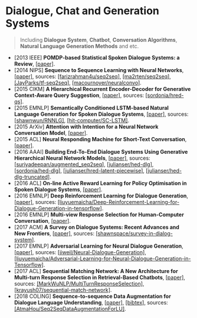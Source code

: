 # Dialogue, Chat and Generation Systems

> Including **Dialogue System**, **Chatbot**, **Conversation Algorithms**, **Natural Language Generation Methods** and etc.

- [2013 IEEE] **POMDP-based Statistical Spoken Dialogue Systems: a Review**, [[paper]](https://www.microsoft.com/en-us/research/wp-content/uploads/2016/02/young2013procieee.pdf).
- [2014 NIPS] **Sequence to Sequence Learning with Neural Networks**, [[paper]](https://arxiv.org/pdf/1409.3215.pdf), sources: [[farizrahman4u/seq2seq]](https://github.com/farizrahman4u/seq2seq), [[ma2rten/seq2seq]](https://github.com/ma2rten/seq2seq), [[JayParks/tf-seq2seq]](https://github.com/JayParks/tf-seq2seq), [[macournoyer/neuralconvo]](https://github.com/macournoyer/neuralconvo).
- [2015 CIKM] **A Hierarchical Recurrent Encoder-Decoder for Generative Context-Aware Query Suggestion**, [[paper]](https://arxiv.org/pdf/1507.02221.pdf), sources: [[sordonia/hred-qs]](https://github.com/sordonia/hred-qs).
- [2015 EMNLP] **Semantically Conditioned LSTM-based Natural Language Generation for Spoken Dialogue Systems**, [[paper]](https://arxiv.org/pdf/1508.01745.pdf), sources: [[shawnwun/RNNLG]](https://github.com/shawnwun/RNNLG), [[hit-computer/SC-LSTM]](https://github.com/hit-computer/SC-LSTM).
- [2015 ArXiv] **Attention with Intention for a Neural Network Conversation Model**, [[paper]](https://arxiv.org/pdf/1510.08565.pdf).
- [2015 ACL] **Neural Responding Machine for Short-Text Conversation**, [[paper]](https://arxiv.org/pdf/1503.02364.pdf).
- [2016 AAAI] **Building End-To-End Dialogue Systems Using Generative Hierarchical Neural Network Models**, [[paper]](https://arxiv.org/pdf/1507.04808.pdf), sources: [[suriyadeepan/augmented_seq2seq]](https://github.com/suriyadeepan/augmented_seq2seq), [[julianser/hed-dlg]](https://github.com/julianser/hed-dlg), [[sordonia/hed-dlg]](https://github.com/sordonia/hed-dlg), [[julianser/hred-latent-piecewise]](https://github.com/julianser/hred-latent-piecewise), [[julianser/hed-dlg-truncated]](https://github.com/julianser/hed-dlg-truncated).
- [2016 ACL] **On-line Active Reward Learning for Policy Optimisation in Spoken Dialogue Systems**, [[paper]](https://arxiv.org/pdf/1605.07669.pdf).
- [2016 EMNLP] **Deep Reinforcement Learning for Dialogue Generation**, [[paper]](https://arxiv.org/pdf/1606.01541.pdf), sources: [[liuyuemaicha/Deep-Reinforcement-Learning-for-Dialogue-Generation-in-tensorflow]](https://github.com/liuyuemaicha/Deep-Reinforcement-Learning-for-Dialogue-Generation-in-tensorflow).
- [2016 EMNLP] **Multi-view Response Selection for Human-Computer Conversation**, [[paper]](http://www.aclweb.org/anthology/D16-1036).
- [2017 ACM] **A Survey on Dialogue Systems: Recent Advances and New Frontiers**, [[paper]](https://arxiv.org/pdf/1711.01731.pdf), sources: [[shawnspace/survey-in-dialog-system]](https://github.com/shawnspace/survey-in-dialog-system).
- [2017 EMNLP] **Adversarial Learning for Neural Dialogue Generation**, [[paper]](https://arxiv.org/pdf/1701.06547.pdf), sources: [[jiweil/Neural-Dialogue-Generation]](https://github.com/jiweil/Neural-Dialogue-Generation), [[liuyuemaicha/Adversarial-Learning-for-Neural-Dialogue-Generation-in-Tensorflow]](https://github.com/liuyuemaicha/Adversarial-Learning-for-Neural-Dialogue-Generation-in-Tensorflow).
- [2017 ACL] **Sequential Matching Network: A New Architecture for Multi-turn Response Selection in Retrieval-Based Chatbots**, [[paper]](https://arxiv.org/pdf/1612.01627.pdf), sources: [[MarkWuNLP/MultiTurnResponseSelection]](https://github.com/MarkWuNLP/MultiTurnResponseSelection), [[krayush07/sequential-match-network]](https://github.com/krayush07/sequential-match-network).
- [2018 COLING] **Sequence-to-sequence Data Augmentation for Dialogue Language Understanding**, [[paper]](http://aclweb.org/anthology/C18-1105), [[bibtex]](/Bibtex/Sequence-to-sequence%20Data%20Augmentation%20for%20Dialogue%20Language%20Understanding.bib), sources: [[AtmaHou/Seq2SeqDataAugmentationForLU]](https://github.com/AtmaHou/Seq2SeqDataAugmentationForLU).
